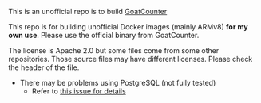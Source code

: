 This is an unofficial repo is to build [GoatCounter](https://github.com/arp242/goatcounter)

This repo is for building unofficial Docker images (mainly ARMv8) **for my own use**.
Please use the official binary from GoatCounter.

The license is Apache 2.0 but some files come from some other repositories.
Those source files may have different licenses.
Please check the header of the file.

- There may be problems using PostgreSQL (not fully tested)
  - Refer to [this issue for details](https://github.com/arp242/goatcounter/issues/509)
